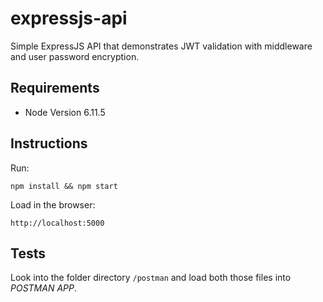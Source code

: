 # expressjs-api

Simple ExpressJS API that demonstrates JWT validation with middleware and user password encryption.

## Requirements
- Node Version 6.11.5

## Instructions
Run:

```
npm install && npm start
```

Load in the browser:

`http://localhost:5000`

## Tests

Look into the folder directory `/postman` and load both those files into *POSTMAN APP*.
